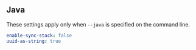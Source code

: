## Java

These settings apply only when `--java` is specified on the command line.

``` yaml $(java)
enable-sync-stack: false
uuid-as-string: true
```

